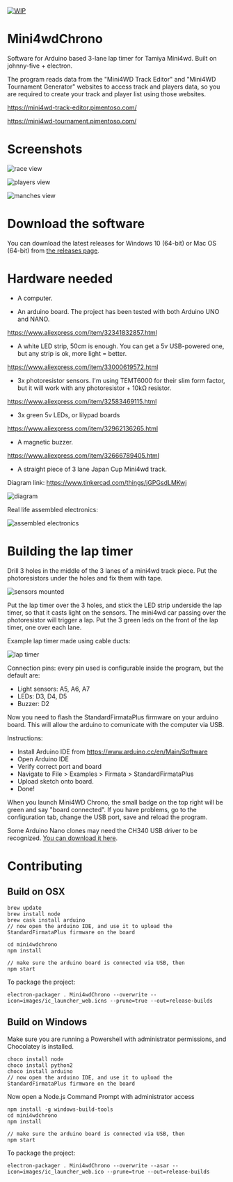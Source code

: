 [![WIP](https://img.shields.io/badge/version-0.9.5-blue.svg)](https://github.com/Pimentoso/mini4wdchrono)

# Mini4wdChrono

Software for Arduino based 3-lane lap timer for Tamiya Mini4wd. Built on johnny-five + electron.

The program reads data from the "Mini4WD Track Editor" and "Mini4WD Tournament Generator" websites to access track and players data,
so you are required to create your track and player list using those websites.

https://mini4wd-track-editor.pimentoso.com/

https://mini4wd-tournament.pimentoso.com/

# Screenshots

![race view](https://raw.githubusercontent.com/Pimentoso/mini4wdchrono/master/images/screen-race.png)

![players view](https://raw.githubusercontent.com/Pimentoso/mini4wdchrono/master/images/screen-players.png)

![manches view](https://raw.githubusercontent.com/Pimentoso/mini4wdchrono/master/images/screen-manches.png)

# Download the software

You can download the latest releases for Windows 10 (64-bit) or Mac OS (64-bit) from [the releases page](https://github.com/Pimentoso/mini4wdchrono/releases).

# Hardware needed

- A computer.

- An arduino board. The project has been tested with both Arduino UNO and NANO.

https://www.aliexpress.com/item/32341832857.html

- A white LED strip, 50cm is enough. You can get a 5v USB-powered one, but any strip is ok, more light = better.

https://www.aliexpress.com/item/33000619572.html

- 3x photoresistor sensors. I'm using TEMT6000 for their slim form factor, but it will work with any photoresistor + 10kΩ resistor.

https://www.aliexpress.com/item/32583469115.html

- 3x green 5v LEDs, or lilypad boards

https://www.aliexpress.com/item/32962136265.html

- A magnetic buzzer.

https://www.aliexpress.com/item/32666789405.html

- A straight piece of 3 lane Japan Cup Mini4wd track.

Diagram link: https://www.tinkercad.com/things/jGPGsdLMKwj

![diagram](https://raw.githubusercontent.com/Pimentoso/mini4wdchrono/master/images/schema.png)

Real life assembled electronics:

![assembled electronics](https://raw.githubusercontent.com/Pimentoso/mini4wdchrono/master/images/electronics.jpg)

# Building the lap timer

Drill 3 holes in the middle of the 3 lanes of a mini4wd track piece. Put the photoresistors under the holes and fix them with tape.

![sensors mounted](hhttps://raw.githubusercontent.com/Pimentoso/mini4wdchrono/master/images/sensors.jpg)

Put the lap timer over the 3 holes, and stick the LED strip underside the lap timer, so that it casts light on the sensors.
The mini4wd car passing over the photoresistor will trigger a lap.
Put the 3 green leds on the front of the lap timer, one over each lane.

Example lap timer made using cable ducts:

![lap timer](https://raw.githubusercontent.com/Pimentoso/mini4wdchrono/master/images/semaforo.jpg)

Connection pins: every pin used is configurable inside the program, but the default are:

- Light sensors: A5, A6, A7
- LEDs: D3, D4, D5
- Buzzer: D2

Now you need to flash the StandardFirmataPlus firmware on your arduino board. This will allow the arduino to comunicate with the computer via USB.

Instructions:

- Install Arduino IDE from https://www.arduino.cc/en/Main/Software
- Open Arduino IDE
- Verify correct port and board
- Navigate to File > Examples > Firmata > StandardFirmataPlus
- Upload sketch onto board.
- Done!

When you launch Mini4WD Chrono, the small badge on the top right will be green and say "board connected". If you have problems, go to the configuration tab, change the USB port, save and reload the program.

Some Arduino Nano clones may need the CH340 USB driver to be recognized. [You can download it here](https://sparks.gogo.co.nz/ch340.html).

# Contributing

## Build on OSX

```
brew update
brew install node
brew cask install arduino
// now open the arduino IDE, and use it to upload the StandardFirmataPlus firmware on the board

cd mini4wdchrono
npm install

// make sure the arduino board is connected via USB, then
npm start
```

To package the project:

```
electron-packager . Mini4wdChrono --overwrite --icon=images/ic_launcher_web.icns --prune=true --out=release-builds
```

## Build on Windows

Make sure you are running a Powershell with administrator permissions, and Chocolatey is installed.

```
choco install node
choco install python2
choco install arduino
// now open the arduino IDE, and use it to upload the StandardFirmataPlus firmware on the board
```

Now open a Node.js Command Prompt with administrator access

```
npm install -g windows-build-tools
cd mini4wdchrono
npm install

// make sure the arduino board is connected via USB, then
npm start
```

To package the project:

```
electron-packager . Mini4wdChrono --overwrite --asar --icon=images/ic_launcher_web.ico --prune=true --out=release-builds
```